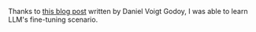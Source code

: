 Thanks to [this blog post](https://huggingface.co/blog/dvgodoy/fine-tuning-llm-hugging-face) written by Daniel Voigt Godoy, I was able to learn LLM's fine-tuning scenario.
